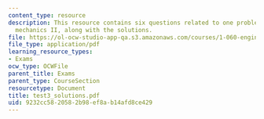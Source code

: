 ```yaml
---
content_type: resource
description: This resource contains six questions related to one problem on engineering
  mechanics II, along with the solutions.
file: https://ol-ocw-studio-app-qa.s3.amazonaws.com/courses/1-060-engineering-mechanics-ii-spring-2006/9232cc5820582b98ef8ab14afd8ce429_test3_solutions.pdf
file_type: application/pdf
learning_resource_types:
- Exams
ocw_type: OCWFile
parent_title: Exams
parent_type: CourseSection
resourcetype: Document
title: test3_solutions.pdf
uid: 9232cc58-2058-2b98-ef8a-b14afd8ce429
---
```

